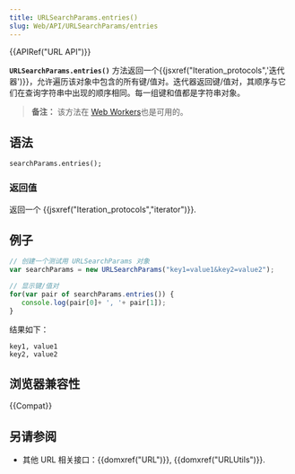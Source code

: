 ```yaml
---
title: URLSearchParams.entries()
slug: Web/API/URLSearchParams/entries
---
```


{{APIRef("URL API")}}

**`URLSearchParams.entries()`** 方法返回一个{{jsxref("Iteration_protocols",'迭代器')}}，允许遍历该对象中包含的所有键/值对。迭代器返回键/值对，其顺序与它们在查询字符串中出现的顺序相同。每一组键和值都是字符串对象。

> **备注：** 该方法在 [Web Workers](/zh-CN/docs/Web/API/Web_Workers_API)也是可用的。

## 语法

```
searchParams.entries();
```

### 返回值

返回一个 {{jsxref("Iteration_protocols","iterator")}}.

## 例子

```js
// 创建一个测试用 URLSearchParams 对象
var searchParams = new URLSearchParams("key1=value1&key2=value2");

// 显示键/值对
for(var pair of searchParams.entries()) {
   console.log(pair[0]+ ', '+ pair[1]);
}
```

结果如下：

```
key1, value1
key2, value2
```

## 浏览器兼容性

{{Compat}}

## 另请参阅

- 其他 URL 相关接口：{{domxref("URL")}}, {{domxref("URLUtils")}}.
